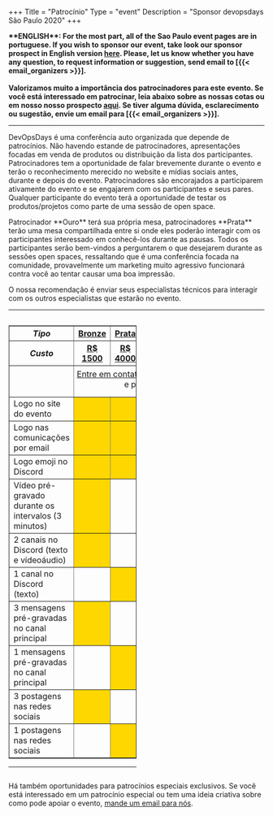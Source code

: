 +++
Title = "Patrocínio"
Type = "event"
Description = "Sponsor devopsdays São Paulo 2020"
+++

<b>
**ENGLISH**: For the most part, all of the Sao Paulo event pages are in portuguese. If you wish to sponsor our event, take look our sponsor prospect in English version <a href="https://drive.google.com/file/d/1S_v3EX4qkyIoeM89r-A57RQ9OCL-Jtko/view" target="_blank">here</a>. Please, let us know whether you have any question, to request information or suggestion, send email to [{{< email_organizers >}}].
</b>
<br />
<br />
<b>
Valorizamos muito a importância dos patrocinadores para este evento. Se você está interessado em patrocinar, leia abaixo sobre as nossas cotas ou em nosso nosso prospecto <a href="https://drive.google.com/file/d/1XahKq6gHQiB--W8MFlNENK3aU1sOHVoF/view" target="_blank">aqui</a>. Se tiver alguma dúvida, esclarecimento ou sugestão, envie um email para [{{< email_organizers >}}].
</b>

<hr>

DevOpsDays é uma conferência auto organizada que depende de patrocínios. Não havendo estande de patrocinadores, apresentações focadas em venda de produtos ou distribuição da lista dos participantes. Patrocinadores tem a oportunidade de falar brevemente durante o evento e terão o reconhecimento merecido no website e mídias sociais antes, durante e depois do evento. Patrocinadores são encorajados a participarem ativamente do evento e se engajarem com os participantes e seus pares. Qualquer participante do evento terá a oportunidade de testar os produtos/projetos como parte de uma sessão de open space.

<p>
Patrocinador **Ouro** terá sua própria mesa, patrocinadores **Prata** terão uma mesa compartilhada entre si onde eles poderão interagir com os participantes interessado em conhecê-los durante as pausas. Todos os participantes serão bem-vindos a perguntarem o que desejarem durante as sessões open spaces, ressaltando que é uma conferência focada na comunidade, provavelmente um marketing muito agressivo funcionará contra você ao tentar causar uma boa impressão.

<p>
O nossa recomendação é enviar seus especialistas técnicos para interagir com os outros especialistas que estarão no evento.
<p>

<hr/>

<div style="width:100%;overflow:hidden">
    <div style="width:50%;float:left" align="center">
        <table border=1 cellspacing=1>
                <th><center><i>Tipo</i></center></th>
                <th style="width:10%">
                    <center><b><u>Bronze</u></center></b></th>
                <th style="width:10%">
                    <center><b><u>Prata</u></center></b></th>
                <th style="width:10%">
                    <center><b><u>Ouro</u></center></b></th>
                <th style="width:10%">
                    <center><b><u>Community</u></center></b></th>
            </tr>
            <tr>
                <th><center><i>Custo</i></center></th>
                <th>
                    <center><b><u>R$ 1500</u></center></b></th>
                <th>
                    <center><b><u>R$ 4000</u></center></b></th>
                <th>
                    <center><b><u>R$ 6000</u></center></b></th>
                <th>
                    <center><b><u> - </u></center></b></th>
            </tr>
            <tr>
                <td></td>
                <td colspan="4" style="padding: 6px 0 15px 0;text-align: center"><a href="mailto:sao-paulo@devopsdays.org?subject=DevOpsDays S&atilde;o Paulo - Patroc&iacute;nio">Entre em contato</a> para disponibilidade e pagamento</td>
            </tr>
            <!-- <tr>
                <td>Ingressos</td>
                <td bgcolor="gold"><center><strong>1</strong></center></td>
                <td bgcolor="gold"><center><strong>2</strong></center></td>
                <td bgcolor="gold"><center><strong>3</strong></center></td>
                <td bgcolor="gold"><center><strong>5</strong></center></td>
            </tr> -->
            <tr>
                <td>Logo no site do evento</td>
                <td bgcolor="gold">&nbsp;</td>
                <td bgcolor="gold">&nbsp;</td>
                <td bgcolor="gold">&nbsp;</td>
                <td bgcolor="gold">&nbsp;</td>
            </tr>
            <tr>
                <td>Logo nas comunicações por email</td>
                <td bgcolor="gold">&nbsp;</td>
                <td bgcolor="gold">&nbsp;</td>
                <td bgcolor="gold">&nbsp;</td>
                <td bgcolor="gold">&nbsp;</td>
            </tr>
            <tr>
                <td>Logo emoji no Discord</td>
                <td bgcolor="gold">&nbsp;</td>
                <td bgcolor="gold">&nbsp;</td>
                <td>&nbsp;</td>
                <td>&nbsp;</td>
            </tr>
            <tr>
                <td>Vídeo pré-gravado durante os intervalos (3 minutos)</td>
                <td bgcolor="gold">&nbsp;</td>
                <td>&nbsp;</td>
                <td>&nbsp;</td>
                <td>&nbsp;</td>
            </tr>
            <tr>
                <td>2 canais no Discord (texto e vídeoáudio)</td>
                <td bgcolor="gold">&nbsp;</td>                
                <td>&nbsp;</td>
                <td>&nbsp;</td>
                <td>&nbsp;</td>          
            </tr>
            <tr>
                <td>1 canal no Discord (texto)</td>
                <td>&nbsp;</td>
                <td bgcolor="gold">&nbsp;</td>
                <td>&nbsp;</td>
                <td>&nbsp;</td>
            </tr>
            <tr>
                <td>3 mensagens pré-gravadas no canal principal</td>
                <td bgcolor="gold">&nbsp;</td>
                <td>&nbsp;</td>
                <td>&nbsp;</td>
                <td>&nbsp;</td>
            </tr>
            <tr>
                <td>1 mensagens pré-gravadas no canal principal</td>
                <td>&nbsp;</td>
                <td bgcolor="gold">&nbsp;</td>
                <td>&nbsp;</td>
                <td>&nbsp;</td>
            </tr>
            <tr>
                <td>3 postagens nas redes sociais</td>
                <td bgcolor="gold">&nbsp;</td>
                <td>&nbsp;</td>
                <td>&nbsp;</td>
                <td>&nbsp;</td>
            </tr>
            <tr>
                <td>1 postagens nas redes sociais</td>
                <td>&nbsp;</td>
                <td bgcolor="gold">&nbsp;</td>
                <td>&nbsp;</td>
                <td>&nbsp;</td>
            </tr>
        </table>
    <hr/>
    </div>
</div>
<p>
Há também oportunidades para patrocínios especiais exclusivos. Se você está interessado em um patrocínio especial ou tem uma ideia criativa sobre como pode apoiar o evento, <a href="mailto:sao-paulo@devopsdays.org?subject=DevOpsDays S&atilde;o Paulo - Patroc&iacute;nio">mande um email para nós</a>.</p>
